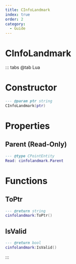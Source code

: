 ```yaml
---
title: CInfoLandmark
index: true
order: 2
category:
  - Guide
---
```


# CInfoLandmark

::: tabs
@tab Lua
# Constructor
```lua
--- @param ptr string
CInfoLandmark(ptr)
```
# Properties
## Parent (Read-Only)
```lua
--- @type CPointEntity
Read: cinfolandmark.Parent
```
# Functions
## ToPtr
```lua
--- @return string
cinfolandmark:ToPtr()
```
## IsValid
```lua
--- @return bool
cinfolandmark:IsValid()
```

:::